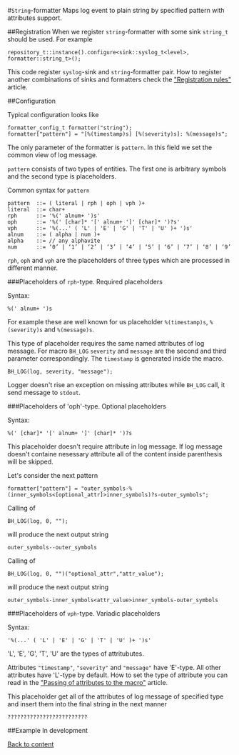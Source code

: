 #`String`-formatter
Maps log event to plain string by specified pattern with attributes support.

##Registration
When we register `string`-formatter with some sink `string_t` should be used. For example

```
repository_t::instance().configure<sink::syslog_t<level>, formatter::string_t>();
```

This code register `syslog`-sink and `string`-formatter pair. How to register another combinations of sinks and formatters check the ["Registration rules"](registration-rules.md) article.

##Configuration

Typical configuration looks like

```
formatter_config_t formatter("string");
formatter["pattern"] = "[%(timestamp)s] [%(severity)s]: %(message)s";
```

The only parameter of the formatter is `pattern`. In this field we set the common view of log message. 

`pattern` consists of two types of entities. The first one is arbitrary symbols and the second type is placeholders. 

Common syntax for `pattern`

```
pattern  ::= ( literal | rph | oph | vph )+
literal  ::= char+
rph      ::= '%(' alnum+ ')s'
oph      ::= '%(' [char]* '[' alnum+ ']' [char]* ')?s'
vph      ::= '%(...' ( 'L' | 'E' | 'G' | 'T' | 'U' )+ ')s'
alnum    ::= ( alpha | num )+
alpha    ::= // any alphavite
num      ::= ‘0’ | ‘1’ | ‘2’ | ‘3’ | ‘4’ | ‘5’ | ‘6’ | ‘7’ | ‘8’ | ‘9’
```

`rph`, `oph` and `vph` are the placeholders of three types which are processed in different manner.

###Placeholders of `rph`-type. Required placeholders

Syntax:
```
%(' alnum+ ')s
```

For example these are well known for us placeholder `%(timestamp)s`, `%(severity)s` and `%(message)s`.

This type of placeholder requires the same named attributes of log message. For macro `ВН_LOG` `severity` and `message` are the second and third parameter correspondingly. The `timestamp` is generated inside the macro.

```
BH_LOG(log, severity, "message");
```

Logger doesn't rise an exception on missing attributes while `BH_LOG` call, it send message to `stdout`.


###Placeholders of 'oph'-type. Optional placeholders

Syntax:
```
%(' [char]* '[' alnum+ ']' [char]* ')?s
```

This placeholder doesn't require attribute in log message. If log message doesn't containe nesessary attribute all of the content inside parenthesis will be skipped.

Let's consider the next pattern

```
formatter["pattern"] = "outer_symbols-%(inner_symbols<[optional_attr]>inner_symbols)?s-outer_symbols";
```

Calling of

```
BH_LOG(log, 0, "");
```
will produce the next output string

```
outer_symbols--outer_symbols
```

Calling of
```
BH_LOG(log, 0, "")("optional_attr","attr_value");
```

will produce the next output string

```
outer_symbols-inner_symbols<attr_value>inner_symbols-outer_symbols
```

###Placeholders of `vph`-type. Variadic placeholders

Syntax:

```
'%(...' ( 'L' | 'E' | 'G' | 'T' | 'U' )+ ')s'
```

'L', 'E', 'G', 'T', 'U' are the types of attritubutes.

Attributes `"timestamp"`, `"severity"` and `"message"` have 'E'-type. All other attributes have 'L'-type by default. How to set the type of attribute you can read in the ["Passing of attributes to the macro"](passing-attributes.md) article.

This placeholder get all of the attributes of log message of specified type and insert them into the final string in the next manner

```
?????????????????????????
```

##Example
In development

[Back to content](contents.md)